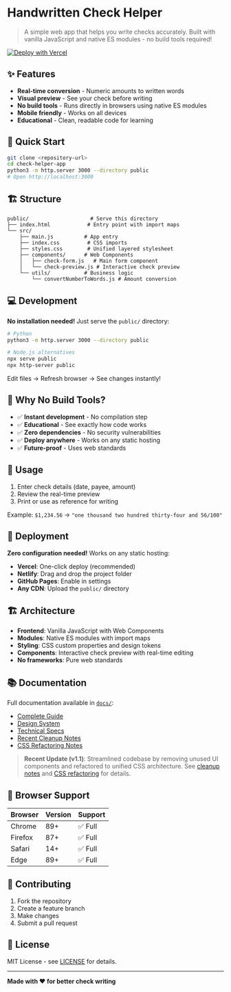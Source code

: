 # Handwritten Check Helper

> A simple web app that helps you write checks accurately. Built with vanilla JavaScript and native ES modules - no build tools required!

[![Deploy with Vercel](https://vercel.com/button)](https://vercel.com/new/clone?repository-url=https://github.com/artmsilva/check-helper-app)

## ✨ Features

- **Real-time conversion** - Numeric amounts to written words
- **Visual preview** - See your check before writing
- **No build tools** - Runs directly in browsers using native ES modules
- **Mobile friendly** - Works on all devices
- **Educational** - Clean, readable code for learning

## 🚀 Quick Start

```bash
git clone <repository-url>
cd check-helper-app
python3 -m http.server 3000 --directory public
# Open http://localhost:3000
```

## 🏗 Structure

```
public/                    # Serve this directory
├── index.html            # Entry point with import maps
└── src/
    ├── main.js          # App entry
    ├── index.css         # CSS imports
    ├── styles.css        # Unified layered stylesheet
    ├── components/      # Web Components
    │   ├── check-form.js   # Main form component
    │   └── check-preview.js # Interactive check preview
    └── utils/           # Business logic
        └── convertNumberToWords.js # Amount conversion
```

## 💻 Development

**No installation needed!** Just serve the `public/` directory:

```bash
# Python
python3 -m http.server 3000 --directory public

# Node.js alternatives
npx serve public
npx http-server public
```

Edit files → Refresh browser → See changes instantly!

## 🌟 Why No Build Tools?

- ✅ **Instant development** - No compilation step
- ✅ **Educational** - See exactly how code works
- ✅ **Zero dependencies** - No security vulnerabilities
- ✅ **Deploy anywhere** - Works on any static hosting
- ✅ **Future-proof** - Uses web standards

## 📖 Usage

1. Enter check details (date, payee, amount)
2. Review the real-time preview
3. Print or use as reference for writing

Example: `$1,234.56` → `"one thousand two hundred thirty-four and 56/100"`

## 🚀 Deployment

**Zero configuration needed!** Works on any static hosting:

- **Vercel**: One-click deploy (recommended)
- **Netlify**: Drag and drop the project folder
- **GitHub Pages**: Enable in settings
- **Any CDN**: Upload the `public/` directory

## 🏗️ Architecture

- **Frontend**: Vanilla JavaScript with Web Components
- **Modules**: Native ES modules with import maps
- **Styling**: CSS custom properties and design tokens
- **Components**: Interactive check preview with real-time editing
- **No frameworks**: Pure web standards

## 📚 Documentation

Full documentation available in [`docs/`](docs/):

- [Complete Guide](docs/README.md)
- [Design System](docs/DESIGN_SYSTEM.md)
- [Technical Specs](docs/TECHNICAL_SPECIFICATION.md)
- [Recent Cleanup Notes](docs/CLEANUP_NOTES.md)
- [CSS Refactoring Notes](docs/CSS_REFACTORING.md)

> **Recent Update (v1.1)**: Streamlined codebase by removing unused UI components and refactored to unified CSS architecture. See [cleanup notes](docs/CLEANUP_NOTES.md) and [CSS refactoring](docs/CSS_REFACTORING.md) for details.

## 🌟 Browser Support

| Browser | Version | Support |
| ------- | ------- | ------- |
| Chrome  | 89+     | ✅ Full |
| Firefox | 87+     | ✅ Full |
| Safari  | 14+     | ✅ Full |
| Edge    | 89+     | ✅ Full |

## 🤝 Contributing

1. Fork the repository
2. Create a feature branch
3. Make changes
4. Submit a pull request

## 📝 License

MIT License - see [LICENSE](LICENSE) for details.

---

**Made with ❤️ for better check writing**

